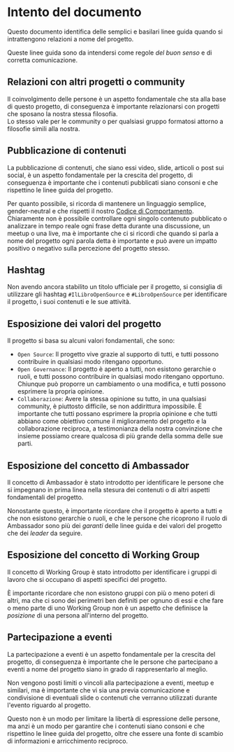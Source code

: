 # Intento del documento

Questo documento identifica delle semplici e basilari linee guida quando si intrattengono relazioni a nome del progetto.

Queste linee guida sono da intendersi come regole _del buon senso_ e di corretta comunicazione.

## Relazioni con altri progetti o community

Il coinvolgimento delle persone è un aspetto fondamentale che sta alla base di questo progetto, di conseguenza è importante relazionarsi con progetti che sposano la nostra stessa filosofia.  
Lo stesso vale per le community o per qualsiasi gruppo formatosi attorno a filosofie simili alla nostra.

## Pubblicazione di contenuti

La pubblicazione di contenuti, che siano essi video, slide, articoli o post sui social, è un aspetto fondamentale per la crescita del progetto, di conseguenza è importante che i contenuti pubblicati siano consoni e che rispettino le linee guida del progetto.

Per quanto possibile, si ricorda di mantenere un linguaggio semplice, gender-neutral e che rispetti il nostro [Codice di Comportamento](https://github.com/Il-Libro-Open-Source/book/blob/main/CODE_OF_CONDUCT.md).  
Chiaramente non è possibile controllare ogni singolo contenuto pubblicato o analizzare in tempo reale ogni frase detta durante una discussione, un meetup o una live, ma è importante che ci si ricordi che quando si parla a nome del progetto ogni parola detta è importante e può avere un impatto positivo o negativo sulla percezione del progetto stesso.

## Hashtag

Non avendo ancora stabilito un titolo ufficiale per il progetto, si consiglia di utilizzare gli hashtag `#IlLibroOpenSource` e `#LibroOpenSource` per identificare il progetto, i suoi contenuti e le sue attività.

## Esposizione dei valori del progetto

Il progetto si basa su alcuni valori fondamentali, che sono:

- `Open Source`: Il progetto vive grazie al supporto di tutti, e tutti possono contribuire in qualsiasi modo ritengano opportuno.
- `Open Governance`: Il progetto è aperto a tutti, non esistono gerarchie o ruoli, e tutti possono contribuire in qualsiasi modo ritengano opportuno. Chiunque può proporre un cambiamento o una modifica, e tutti possono esprimere la propria opinione.
- `Collaborazione`: Avere la stessa opinione su tutto, in una qualsiasi community, è piuttosto difficile, se non addirittura impossibile. È importante che tutti possano esprimere la propria opinione e che tutti abbiano come obiettivo comune il miglioramento del progetto e la collaborazione reciproca, a testimonianza della nostra convinzione che insieme possiamo creare qualcosa di più grande della somma delle sue parti.

## Esposizione del concetto di Ambassador

Il concetto di Ambassador è stato introdotto per identificare le persone che si impegnano in prima linea nella stesura dei contenuti o di altri aspetti fondamentali del progetto.

Nonostante questo, è importante ricordare che il progetto è aperto a tutti e che non esistono gerarchie o ruoli, e che le persone che ricoprono il ruolo di Ambassador sono più dei _garanti_ delle linee guida e dei valori del progetto che dei _leader_ da seguire.

## Esposizione del concetto di Working Group

Il concetto di Working Group è stato introdotto per identificare i gruppi di lavoro che si occupano di aspetti specifici del progetto.

È importante ricordare che non esistono gruppi con più o meno poteri di altri, ma che ci sono dei perimetri ben definiti per ognuno di essi e che fare o meno parte di uno Working Group non è un aspetto che definisce la _posizione_ di una persona all'interno del progetto.

## Partecipazione a eventi

La partecipazione a eventi è un aspetto fondamentale per la crescita del progetto, di conseguenza è importante che le persone che partecipano a eventi a nome del progetto siano in grado di rappresentarlo al meglio.

Non vengono posti limiti o vincoli alla partecipazione a eventi, meetup e similari, ma è importante che vi sia una previa comunicazione e condivisione di eventuali slide o contenuti che verranno utilizzati durante l'evento riguardo al progetto.

Questo non è un modo per limitare la libertà di espressione delle persone, ma anzi è un modo per garantire che i contenuti siano consoni e che rispettino le linee guida del progetto, oltre che essere una fonte di scambio di informazioni e arricchimento reciproco.
